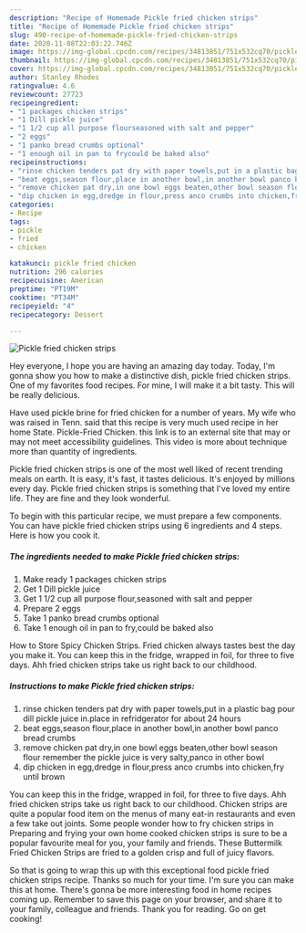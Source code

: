 ```yaml
---
description: "Recipe of Homemade Pickle fried chicken strips"
title: "Recipe of Homemade Pickle fried chicken strips"
slug: 490-recipe-of-homemade-pickle-fried-chicken-strips
date: 2020-11-08T22:03:22.746Z
image: https://img-global.cpcdn.com/recipes/34813851/751x532cq70/pickle-fried-chicken-strips-recipe-main-photo.jpg
thumbnail: https://img-global.cpcdn.com/recipes/34813851/751x532cq70/pickle-fried-chicken-strips-recipe-main-photo.jpg
cover: https://img-global.cpcdn.com/recipes/34813851/751x532cq70/pickle-fried-chicken-strips-recipe-main-photo.jpg
author: Stanley Rhodes
ratingvalue: 4.6
reviewcount: 27723
recipeingredient:
- "1 packages chicken strips"
- "1 Dill pickle juice"
- "1 1/2 cup all purpose flourseasoned with salt and pepper"
- "2 eggs"
- "1 panko bread crumbs optional"
- "1 enough oil in pan to frycould be baked also"
recipeinstructions:
- "rinse chicken tenders pat dry with paper towels,put in a plastic bag pour dill pickle juice in.place in refridgerator for about 24 hours"
- "beat eggs,season flour,place in another bowl,in another bowl panco bread crumbs"
- "remove chicken pat dry,in one bowl eggs beaten,other bowl season flour remember the pickle juice is very salty,panco in other bowl"
- "dip chicken in egg,dredge in flour,press anco crumbs into chicken,fry until brown"
categories:
- Recipe
tags:
- pickle
- fried
- chicken

katakunci: pickle fried chicken 
nutrition: 296 calories
recipecuisine: American
preptime: "PT19M"
cooktime: "PT34M"
recipeyield: "4"
recipecategory: Dessert

---
```



![Pickle fried chicken strips](https://img-global.cpcdn.com/recipes/34813851/751x532cq70/pickle-fried-chicken-strips-recipe-main-photo.jpg)

Hey everyone, I hope you are having an amazing day today. Today, I'm gonna show you how to make a distinctive dish, pickle fried chicken strips. One of my favorites food recipes. For mine, I will make it a bit tasty. This will be really delicious.

Have used pickle brine for fried chicken for a number of years. My wife who was raised in Tenn. said that this recipe is very much used recipe in her home State. Pickle-Fried Chicken. this link is to an external site that may or may not meet accessibility guidelines. This video is more about technique more than quantity of ingredients.

Pickle fried chicken strips is one of the most well liked of recent trending meals on earth. It is easy, it's fast, it tastes delicious. It's enjoyed by millions every day. Pickle fried chicken strips is something that I've loved my entire life. They are fine and they look wonderful.


To begin with this particular recipe, we must prepare a few components. You can have pickle fried chicken strips using 6 ingredients and 4 steps. Here is how you cook it.

<!--inarticleads1-->

##### The ingredients needed to make Pickle fried chicken strips:

1. Make ready 1 packages chicken strips
1. Get 1 Dill pickle juice
1. Get 1 1/2 cup all purpose flour,seasoned with salt and pepper
1. Prepare 2 eggs
1. Take 1 panko bread crumbs optional
1. Take 1 enough oil in pan to fry,could be baked also


How to Store Spicy Chicken Strips. Fried chicken always tastes best the day you make it. You can keep this in the fridge, wrapped in foil, for three to five days. Ahh fried chicken strips take us right back to our childhood. 

<!--inarticleads2-->

##### Instructions to make Pickle fried chicken strips:

1. rinse chicken tenders pat dry with paper towels,put in a plastic bag pour dill pickle juice in.place in refridgerator for about 24 hours
1. beat eggs,season flour,place in another bowl,in another bowl panco bread crumbs
1. remove chicken pat dry,in one bowl eggs beaten,other bowl season flour remember the pickle juice is very salty,panco in other bowl
1. dip chicken in egg,dredge in flour,press anco crumbs into chicken,fry until brown


You can keep this in the fridge, wrapped in foil, for three to five days. Ahh fried chicken strips take us right back to our childhood. Chicken strips are quite a popular food item on the menus of many eat-in restaurants and even a few take out joints. Some people wonder how to fry chicken strips in Preparing and frying your own home cooked chicken strips is sure to be a popular favourite meal for you, your family and friends. These Buttermilk Fried Chicken Strips are fried to a golden crisp and full of juicy flavors. 

So that is going to wrap this up with this exceptional food pickle fried chicken strips recipe. Thanks so much for your time. I'm sure you can make this at home. There's gonna be more interesting food in home recipes coming up. Remember to save this page on your browser, and share it to your family, colleague and friends. Thank you for reading. Go on get cooking!
